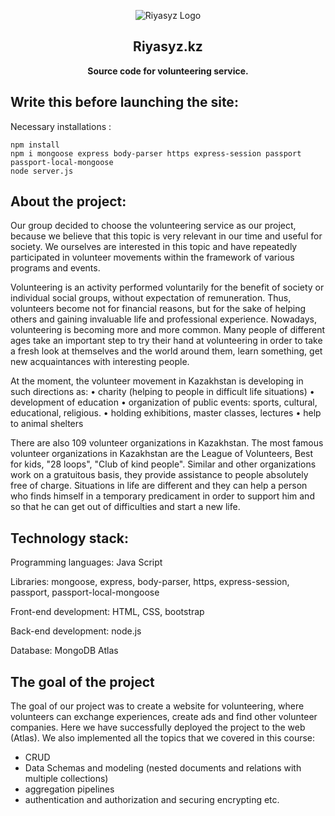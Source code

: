 <div align="center">

![Riyasyz Logo](https://cdn.discordapp.com/attachments/935156459208073281/1077905971017416704/logohs.png)
## Riyasyz.kz
**Source code for volunteering service.**

</div>

## Write this before launching the site: 


Necessary installations :
```
npm install
npm i mongoose express body-parser https express-session passport passport-local-mongoose
node server.js
```

## About the project: 
Our group decided to choose the volunteering service as our project, because we believe that this topic is very relevant in our time and useful for society. We ourselves are interested in this topic and have repeatedly participated in volunteer movements within the framework of various programs and events.

Volunteering is an activity performed voluntarily for the benefit of society or individual social groups, without expectation of remuneration. Thus, volunteers become not for financial reasons, but for the sake of helping others and gaining invaluable life and professional experience. Nowadays, volunteering is becoming more and more common. Many people of different ages take an important step to try their hand at volunteering in order to take a fresh look at themselves and the world around them, learn something, get new acquaintances with interesting people.

At the moment, the volunteer movement in Kazakhstan is developing in such directions as:
• charity (helping to people in difficult life situations)
• development of education
• organization of public events: sports, cultural, educational, religious.
• holding exhibitions, master classes, lectures
• help to animal shelters

There are also 109 volunteer organizations in Kazakhstan. The most famous volunteer organizations in Kazakhstan are the League of Volunteers, Best for kids, "28 loops", "Club of kind people". Similar and other organizations work on a gratuitous basis, they provide assistance to people absolutely free of charge. Situations in life are different and they can help a person who finds himself in a temporary predicament in order to support him and so that he can get out of difficulties and start a new life.


## Technology stack:

Programming languages: Java Script

Libraries: mongoose, express, body-parser, https, express-session, passport, passport-local-mongoose

Front-end development: HTML, CSS, bootstrap

Back-end development: node.js

Database: MongoDB Atlas

## The goal of the project

The goal of our project was to create a website for volunteering, where volunteers can exchange experiences, create ads and find other volunteer companies.
Here we have successfully deployed the project to the web (Atlas).
We also implemented all the topics that we covered in this course:
- CRUD
- Data Schemas and modeling (nested documents and relations with multiple collections)
- aggregation pipelines
- authentication and authorization and securing encrypting etc.



